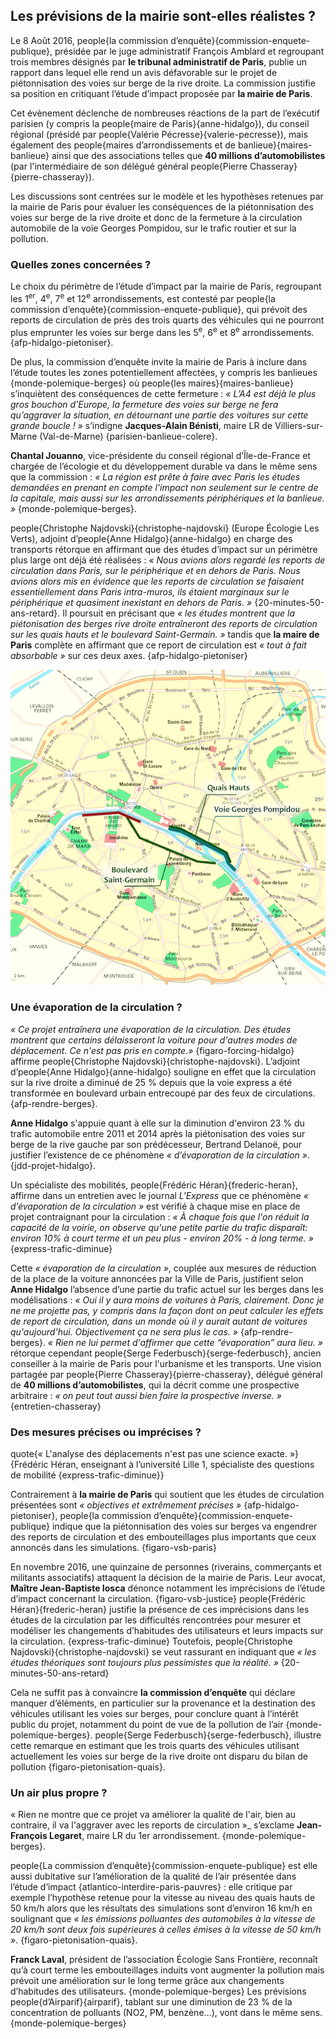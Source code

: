 ## Les prévisions de la mairie sont-elles réalistes ?

Le 8 Août 2016, people{la commission d’enquête}{commission-enquete-publique}, présidée par le juge administratif François Amblard et regroupant trois membres désignés par **le tribunal administratif de Paris**, publie un rapport dans lequel elle rend un avis défavorable sur le projet de piétonnisation des voies sur berge de la rive droite. La commission justifie sa position en critiquant l’étude d’impact proposée par **la mairie de Paris**.

Cet évènement déclenche de nombreuses réactions de la part de l’exécutif parisien (y compris la people{maire de Paris}{anne-hidalgo}), du conseil régional (présidé par people{Valérie Pécresse}{valerie-pecresse}), mais également des people{maires d’arrondissements et de banlieue}{maires-banlieue} ainsi que des associations telles que **40 millions d’automobilistes** (par l'intermédiaire de son délégué général people{Pierre Chasseray}{pierre-chasseray}).

Les discussions sont centrées sur le modèle et les hypothèses retenues par la mairie de Paris pour évaluer les conséquences de la piétonnisation des voies sur berge de la rive droite et donc de la fermeture à la circulation automobile de la voie Georges Pompidou, sur le trafic routier et sur la pollution.

### Quelles zones concernées ?

Le choix du périmètre de l’étude d’impact par la mairie de Paris, regroupant les 1<sup>er</sup>, 4<sup>e</sup>, 7<sup>e</sup> et 12<sup>e</sup> arrondissements, est contesté par people{la commission d’enquête}{commission-enquete-publique}, qui prévoit des reports de circulation de près des trois quarts des véhicules qui ne pourront plus emprunter les voies sur berge dans les 5<sup>e</sup>, 6<sup>e</sup> et 8<sup>e</sup> arrondissements. {afp-hidalgo-pietoniser}.

De plus, la commission d’enquête invite la mairie de Paris à inclure dans l’étude toutes les zones potentiellement affectées, y compris les banlieues {monde-polemique-berges} où people{les maires}{maires-banlieue} s’inquiètent des conséquences de cette fermeture : _« L’A4 est déjà le plus gros bouchon d’Europe, la fermeture des voies sur berge ne fera qu’aggraver la situation, en détournant une partie des voitures sur cette grande boucle ! »_ s’indigne **Jacques-Alain Bénisti**, maire LR de Villiers-sur-Marne (Val-de-Marne) {parisien-banlieue-colere}.

**Chantal Jouanno**, vice-présidente du conseil régional d’Île-de-France et chargée de l’écologie et du développement durable va dans le même sens que la commission : _« La région est prête à faire avec Paris les études demandées en prenant en compte l'impact non seulement sur le centre de la capitale, mais aussi sur les arrondissements périphériques et la banlieue. »_ {monde-polemique-berges}.

people{Christophe Najdovski}{christophe-najdovski} (Europe Écologie Les Verts), adjoint d’people{Anne Hidalgo}{anne-hidalgo} en charge des transports rétorque en affirmant que des études d’impact sur un périmètre plus large ont déjà été réalisées : _« Nous avions alors regardé les reports de circulation dans Paris, sur le périphérique et en dehors de Paris. Nous avions alors mis en évidence que les reports de circulation se faisaient essentiellement dans Paris intra-muros, ils étaient marginaux sur le périphérique et quasiment inexistant en dehors de Paris. »_ {20-minutes-50-ans-retard}. Il poursuit en précisant que _« les études montrent que la piétonisation des berges rive droite entraîneront des reports de circulation sur les quais hauts et le boulevard Saint-Germain. »_ tandis que **la maire de Paris** complète en affirmant que ce report de circulation est _« tout à fait absorbable »_ sur ces deux axes. {afp-hidalgo-pietoniser}

![Plan de Paris (schéma réalisé par le groupe) float-right col-5](1-fermeture-rive-droite.png)

### Une évaporation de la circulation ?

_« Ce projet entraînera une évaporation de la circulation. Des études montrent que certains délaisseront la voiture pour d'autres modes de déplacement. Ce n'est pas pris en compte.»_ {figaro-forcing-hidalgo} affirme people{Christophe Najdovski}{christophe-najdovski}. L’adjoint d’people{Anne Hidalgo}{anne-hidalgo} souligne en effet que la circulation sur la rive droite a diminué de 25 % depuis que la voie express a été transformée en boulevard urbain entrecoupé par des feux de circulations. {afp-rendre-berges}.

**Anne Hidalgo** s'appuie quant à elle sur la diminution d'environ 23 % du trafic automobile entre 2011 et 2014 après la piétonisation des voies sur berge de la rive gauche par son prédécesseur, Bertrand Delanoë, pour justifier l’existence de ce phénomène _« d’évaporation de la circulation »_. {jdd-projet-hidalgo}.

Un spécialiste des mobilités, people{Frédéric Héran}{frederic-heran}, affirme dans un entretien avec le journal *L'Express* que ce phénomène _« d’évaporation de la circulation »_ est vérifié à chaque mise en place de projet contraignant pour la circulation : _« À chaque fois que l'on réduit la capacité de la voirie, on observe qu'une petite partie du trafic disparaît: environ 10% à court terme et un peu plus - environ 20% - à long terme. »_ {express-trafic-diminue}

Cette _« évaporation de la circulation »_, couplée aux mesures de réduction de la place de la voiture annoncées par la Ville de Paris, justifient selon **Anne Hidalgo** l’absence d’une partie du trafic actuel sur les berges dans les modélisations : _« Oui il y aura moins de voitures à Paris, clairement. Donc je ne me projette pas, y compris dans la façon dont on peut calculer les effets de report de circulation, dans un monde où il y aurait autant de voitures qu'aujourd'hui. Objectivement ça ne sera plus le cas. »_ {afp-rendre-berges}. _« Rien ne lui permet d'affirmer que cette “évaporation” aura lieu. »_ rétorque cependant people{Serge Federbusch}{serge-federbusch}, ancien conseiller à la mairie de Paris pour l'urbanisme et les transports. Une vision partagée par people{Pierre Chasseray}{pierre-chasseray}, délégué général de **40 millions d’automobilistes**, qui la décrit comme une prospective arbitraire : _« on peut tout aussi bien faire la prospective inverse. »_ {entretien-chasseray}

### Des mesures précises ou imprécises ?

quote{« L'analyse des déplacements n'est pas une science exacte. »}{Frédéric Héran, enseignant à l’université Lille 1, spécialiste des questions de mobilité {express-trafic-diminue}}

Contrairement à **la mairie de Paris** qui soutient que les études de circulation présentées sont _« objectives et extrêmement précises »_ {afp-hidalgo-pietoniser}, people{la commission d’enquête}{commission-enquete-publique} indique que la piétonnisation des voies sur berges va engendrer des reports de circulation et des embouteillages plus importants que ceux annoncés dans les simulations. {figaro-vsb-paris}

En novembre 2016, une quinzaine de personnes (riverains, commerçants et militants associatifs) attaquent la décision de la mairie de Paris. Leur avocat, **Maître Jean-Baptiste Iosca** dénonce notamment les imprécisions de l’étude d’impact concernant la circulation. {figaro-vsb-justice} people{Frédéric Héran}{frederic-heran} justifie la présence de ces imprécisions dans les études de la circulation par les difficultés rencontrées pour mesurer et modéliser les changements d’habitudes des utilisateurs et leurs impacts sur la circulation. {express-trafic-diminue} Toutefois, people{Christophe Najdovski}{christophe-najdovski} se veut rassurant en indiquant que _« les études théoriques sont toujours plus pessimistes que la réalité. »_ {20-minutes-50-ans-retard}

Cela ne suffit pas à convaincre **la commission d’enquête** qui déclare manquer d’éléments, en particulier sur la provenance et la destination des véhicules utilisant les voies sur berges, pour conclure quant à l’intérêt public du projet, notamment du point de vue de la pollution de l’air {monde-polemique-berges}. people{Serge Federbusch}{serge-federbusch}, illustre cette remarque en estimant que les trois quarts des véhicules utilisant actuellement les voies sur berge de la rive droite ont disparu du bilan de pollution {figaro-pietonisation-quais}.

### Un air plus propre ?
« Rien ne montre que ce projet va améliorer la qualité de l'air, bien au contraire, il va l'aggraver avec les reports de circulation »_ s’exclame **Jean-François Legaret**, maire LR du 1er arrondissement. {monde-polemique-berges}.

people{La commission d’enquête}{commission-enquete-publique} est elle aussi dubitative sur l’amélioration de la qualité de l’air présentée dans l’étude d’impact {atlantico-interdire-paris-pauvres} : elle critique par exemple l’hypothèse retenue pour la vitesse au niveau des quais hauts de 50 km/h alors que les résultats des simulations sont d’environ 16 km/h en soulignant que _« les émissions polluantes des automobiles à la vitesse de 20 km/h sont deux fois supérieures à celles émises à la vitesse de 50 km/h »_. {figaro-pietonisation-quais}.

**Franck Laval**, président de l’association Écologie Sans Frontière, reconnaît qu’à court terme les embouteillages induits vont augmenter la pollution mais prévoit une amélioration sur le long terme grâce aux changements d’habitudes des utilisateurs. {monde-polemique-berges} Les prévisions people{d’Airparif}{airparif}, tablant sur une diminution de 23 % de la concentration de polluants (NO2, PM, benzène…), vont dans le même sens. {monde-polemique-berges}

